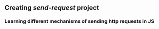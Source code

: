 ## Creating *send-request* project

### Learning different mechanisms of sending http requests in JS
